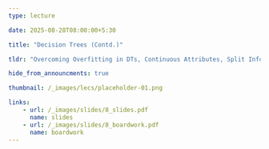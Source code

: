 ```yaml
---
type: lecture

date: 2025-08-28T08:00:00+5:30

title: "Decision Trees (Contd.)"

tldr: "Overcoming Overfitting in DTs, Continuous Attributes, Split Information, Missing Values, Attributes with Costs"

hide_from_announcments: true

thumbnail: /_images/lecs/placeholder-01.png

links: 
    - url: /_images/slides/8_slides.pdf
      name: slides
    - url: /_images/slides/8_boardwork.pdf
      name: boardwork  
---
```

